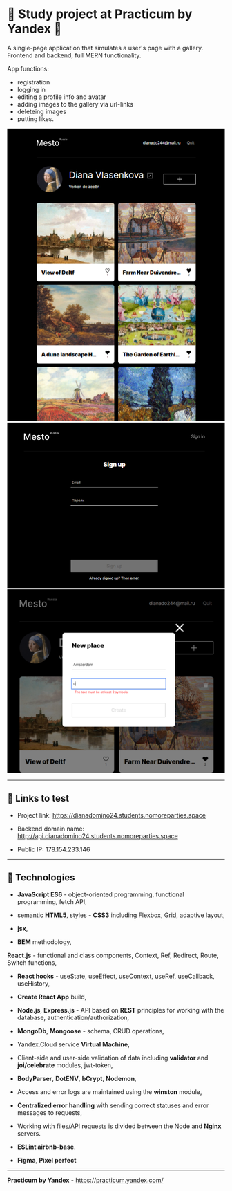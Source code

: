 # :large_blue_diamond: Study project at Practicum by Yandex :large_blue_diamond:

A single-page application that simulates a user's page with a gallery. Frontend and backend, full MERN functionality.

App functions:
  - registration
  - logging in
  - editing a profile info and avatar
  - adding images to the gallery via url-links
  - deleteing images
  - putting likes.

![Preview](./Example.png)
![Preview](./Example2.png)
![Preview](./Example4.png)

---
## :link: Links to test 

- Project link: https://dianadomino24.students.nomoreparties.space

- Backend domain name: http://api.dianadomino24.students.nomoreparties.space

- Public IP: 178.154.233.146

---
## :rocket: Technologies 

* **JavaScript ES6** - object-oriented programming, functional programming, fetch API,

* semantic **HTML5**, styles - **CSS3** including Flexbox, Grid, adaptive layout,
* **jsx**,
* **BEM** methodology,

**React.js** - functional and class components, Context, Ref, Redirect, Route, Switch functions, 
* **React hooks** - useState, useEffect, useContext, useRef, useCallback, useHistory,
* **Create React App** build,

* **Node.js**, **Express.js** - API based on **REST** principles for working with the database, authentication/authorization,
* **MongoDb**, **Mongoose** - schema, CRUD operations,
* Yandex.Cloud service **Virtual Machine**,

* Client-side and user-side validation of data including  **validator** and **joi/celebrate** modules, jwt-token,
* **BodyParser**, **DotENV**, **bCrypt**, **Nodemon**,
* Access and error logs are maintained using the **winston** module,
* **Centralized error handling** with sending correct statuses and error messages to requests,
* Working with files/API requests is divided between the Node and **Nginx** servers.

* **ESLint airbnb-base**.

* **Figma**, **Pixel perfect**

---

**Practicum by Yandex** - https://practicum.yandex.com/
